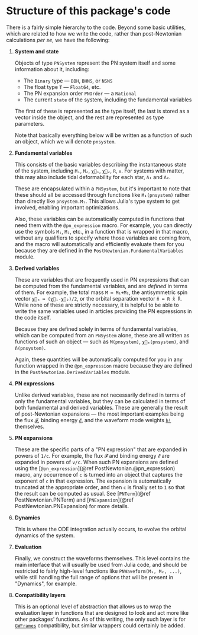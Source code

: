 # Structure of this package's code

There is a fairly simple hierarchy to the code.  Beyond some basic
utilities, which are related to how we write the code, rather than
post-Newtonian calculations *per se*, we have the following:

1. **System and state**

   Objects of type `PNSystem` represent the PN system itself and some
   information about it, including:
   - The `Binary` type — `BBH`, `BHNS`, or `NSNS`
   - The float type `T` — `Float64`, etc.
   - The PN expansion order `PNOrder` — a `Rational`
   - The current `state` of the system, including the fundamental
     variables

   The first of these is represented as the type itself, the last is
   stored as a vector inside the object, and the rest are represented
   as type parameters.

   Note that basically everything below will be written as a function
   of such an object, which we will denote `pnsystem`.

2. **Fundamental variables** 
   
   This consists of the basic variables describing the instantaneous
   state of the system, including `M₁`, `M₂`, `χ⃗₁`, `χ⃗₂`, `R`, `v`.
   For systems with matter, this may also include tidal deformability
   for each star, `Λ₁` and `Λ₂`.

   These are encapsulated within a `PNSystem`, but it's important to
   note that these should all be accessed through functions like
   `M₁(pnsystem)` rather than directly like `pnsystem.M₁`.  This
   allows Julia's type system to get involved, enabling important
   optimizations.

   Also, these variables can be automatically computed in functions
   that need them with the `@pn_expression` macro.  For example, you
   can directly use the symbols `M₁`, `M₂`, etc., in a function that
   is wrapped in that macro, without any qualifiers to specify where
   those variables are coming from, and the macro will automatically
   and efficiently evaluate them for you because they are defined in
   the `PostNewtonian.FundamentalVariables` module.

3. **Derived variables**

   These are variables that are frequently used in PN expressions that
   can be computed from the fundamental variables, and are *defined*
   in terms of them.  For example, the total mass `M ≔ M₁+M₂`, the
   antisymmetric spin vector `χ⃗ₐ ≔ (χ⃗₁-χ⃗₂)/2`, or the orbital
   separation vector `n̂ ≔ R x̂ R̄`.  While none of these are strictly
   necessary, it is helpful to be able to write the same variables
   used in articles providing the PN expressions in the code itself.

   Because they are defined solely in terms of fundamental variables,
   which can be computed from an `PNSystem` alone, these are all
   written as functions of such an object — such as `M(pnsystem)`,
   `χ⃗ₐ(pnsystem)`, and `n̂(pnsystem)`.

   Again, these quantities will be automatically computed for you in
   any function wrapped in the `@pn_expression` macro because they are
   defined in the `PostNewtonian.DerivedVariables` module.

4. **PN expressions**

   Unlike derived variables, these are not necessarily defined in
   terms of only the fundamental variables, but they can be calculated
   in terms of both fundamental and derived variables.  These are
   generally the result of post-Newtonian expansions — the most
   important examples being the flux [`𝓕`](@ref), binding energy
   [`𝓔`](@ref), and the waveform mode weights [`h!`](@ref)
   themselves.

5. **PN expansions**

   These are the specific parts of a "PN expression" that are expanded
   in powers of ``1/c``.  For example, the flux `𝓕` and binding
   energy `𝓔` are expanded in powers of ``v/c``.  When such PN
   expansions are defined using the [`@pn_expression`](@ref
   PostNewtonian.@pn_expression) macro, any occurrence of `c` is
   turned into an object that captures the exponent of `c` in that
   expression.  The expansion is automatically truncated at the
   appropriate order, and then `c` is finally set to `1` so that the
   result can be computed as usual.  See [`PNTerm`](@ref
   PostNewtonian.PNTerm) and [`PNExpansion`](@ref
   PostNewtonian.PNExpansion) for more details.

6. **Dynamics**

   This is where the ODE integration actually occurs, to evolve the orbital
   dynamics of the system.

7. **Evaluation**

   Finally, we construct the waveforms themselves.  This level
   contains the main interface that will usually be used from Julia
   code, and should be restricted to fairly high-level functions like
   `PNWaveform(M₁, M₂, ...)`, while still handling the full range of
   options that will be present in "Dynamics", for example.

8. **Compatibility layers**

   This is an optional level of abstraction that allows us to wrap the
   evaluation layer in functions that are designed to look and act
   more like other packages' functions.  As of this writing, the only
   such layer is for [`GWFrames`](https://github.com/moble/GWFrames)
   compatibility, but similar wrappers could certainly be added.
